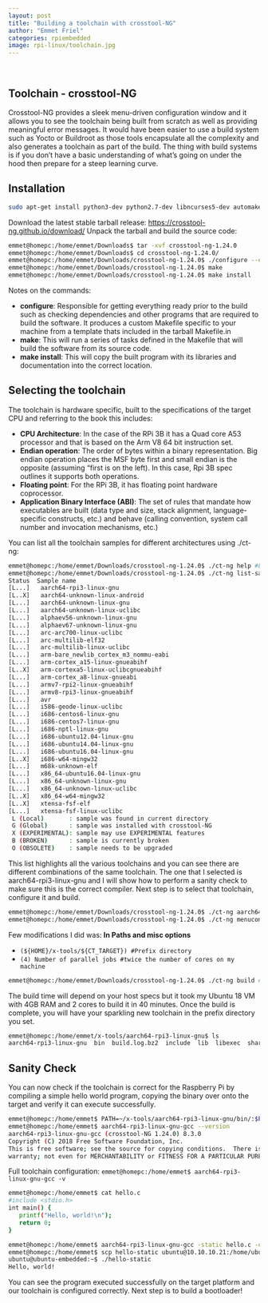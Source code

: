 ```yaml
---
layout: post
title: "Building a toolchain with crosstool-NG"
author: "Emmet Friel"
categories: rpiembedded
image: rpi-linux/toolchain.jpg
---
```


<br>

## Toolchain - crosstool-NG
Crosstool-NG provides a sleek menu-driven configuration window and it allows you to see the toolchain being built from scratch as well as providing meaningful error messages. It would have been easier to use a build system such as Yocto or Buildroot as those tools encapsulate all the complexity and also generates a toolchain as part of the build. The thing with build systems is if you don’t have a basic understanding of what’s going on under the hood then prepare for a steep learning curve.

## Installation

```bash
sudo apt-get install python3-dev python2.7-dev libncurses5-dev automake libsdl1.2-dev bison chrpath git  g++ gawk texinfo libtool-bin flex gperf lbexpat1-dev
```

Download the latest stable tarball release: <a href="https://crosstool-ng.github.io/download/" target="_blank_">https://crosstool-ng.github.io/download/</a>
Unpack the tarball and build the source code:

```bash
emmet@homepc:/home/emmet/Downloads$ tar -xvf crosstool-ng-1.24.0
emmet@homepc:/home/emmet/Downloads$ cd crosstool-ng-1.24.0/
emmet@homepc:/home/emmet/Downloads/crosstool-ng-1.24.0$ ./configure --enable-local (Build in the local directory, avoiding the need for super user permissions to install in its default directory: /usr/local/bin
emmet@homepc:/home/emmet/Downloads/crosstool-ng-1.24.0$ make
emmet@homepc:/home/emmet/Downloads/crosstool-ng-1.24.0$ make install
 ```

Notes on the commands:

- **configure**: Responsible for getting everything ready prior to the build such as checking dependencies and other programs that are required to build the software. It produces a custom Makefile specific to your machine from a template thats included in the tarball Makefile.in
- **make**: This will run a series of tasks defined in the Makefile that will build the software from its source code.
- **make install**: This will copy the built program with its libraries and documentation into the correct location.

## Selecting the toolchain
The toolchain is hardware specific, built to the specifications of the target CPU and referring to the book this includes:
 - **CPU Architecture**: In the case of the RPi 3B it has a Quad core A53 processor and that is based on the Arm V8 64 bit instruction set.
 - **Endian operation**: The order of bytes within a binary representation. Big endian operation places the MSF byte first and small endian is the opposite (assuming “first is on the left). In this case, Rpi 3B spec outlines it supports both operations. 
 - **Floating point**: For the RPi 3B, it has floating point hardware coprocessor.
 - **Application Binary Interface (ABI)**: The set of rules that mandate how executables are built (data type and size, stack alignment, language-specific constructs, etc.) and behave (calling convention, system call number and invocation mechanisms, etc.)

You can list all the toolchain samples for different architectures using ./ct-ng:

```bash
emmet@homepc:/home/emmet/Downloads/crosstool-ng-1.24.0$ ./ct-ng help #LISTS ALL THE OPTIONS
emmet@homepc:/home/emmet/Downloads/crosstool-ng-1.24.0$ ./ct-ng list-samples
Status  Sample name
[L...]   aarch64-rpi3-linux-gnu
[L..X]   aarch64-unknown-linux-android
[L...]   aarch64-unknown-linux-gnu
[L...]   aarch64-unknown-linux-uclibc
[L...]   alphaev56-unknown-linux-gnu
[L...]   alphaev67-unknown-linux-gnu
[L...]   arc-arc700-linux-uclibc
[L...]   arc-multilib-elf32
[L...]   arc-multilib-linux-uclibc
[L...]   arm-bare_newlib_cortex_m3_nommu-eabi
[L...]   arm-cortex_a15-linux-gnueabihf
[L..X]   arm-cortexa5-linux-uclibcgnueabihf
[L...]   arm-cortex_a8-linux-gnueabi
[L...]   armv7-rpi2-linux-gnueabihf
[L...]   armv8-rpi3-linux-gnueabihf
[L...]   avr
[L...]   i586-geode-linux-uclibc
[L...]   i686-centos6-linux-gnu
[L...]   i686-centos7-linux-gnu
[L...]   i686-nptl-linux-gnu
[L...]   i686-ubuntu12.04-linux-gnu
[L...]   i686-ubuntu14.04-linux-gnu
[L...]   i686-ubuntu16.04-linux-gnu
[L..X]   i686-w64-mingw32
[L...]   m68k-unknown-elf
[L...]   x86_64-ubuntu16.04-linux-gnu
[L...]   x86_64-unknown-linux-gnu
[L...]   x86_64-unknown-linux-uclibc
[L..X]   x86_64-w64-mingw32
[L..X]   xtensa-fsf-elf
[L...]   xtensa-fsf-linux-uclibc
 L (Local)       : sample was found in current directory
 G (Global)      : sample was installed with crosstool-NG
 X (EXPERIMENTAL): sample may use EXPERIMENTAL features
 B (BROKEN)      : sample is currently broken
 O (OBSOLETE)    : sample needs to be upgraded
```

This list highlights all the various toolchains and you can see there are different combinations of the same toolchain. The one that I selected is aarch64-rpi3-linux-gnu and I will show how to perform a sanity check to make sure this is the correct compiler. Next step is to select that toolchain, configure it and build.

```bash
emmet@homepc:/home/emmet/Downloads/crosstool-ng-1.24.0$ ./ct-ng aarch64-rpi3-linux-gnu #SELECT
emmet@homepc:/home/emmet/Downloads/crosstool-ng-1.24.0$ ./ct-ng menuconfig #CONFIGURE
```

Few modifications I did was:
**In Paths and misc options**
- ```(${HOME}/x-tools/${CT_TARGET}) #Prefix directory```
- ```(4) Number of parallel jobs #twice the number of cores on my machine```

```bash
emmet@homepc:/home/emmet/Downloads/crosstool-ng-1.24.0$ ./ct-ng build #BUILD
```
The build time will depend on your host specs but it took my Ubuntu 18 VM with 4GB RAM and 2 cores to build it in 40 minutes. Once the build is complete, you will have your sparkling new toolchain in the prefix directory you set.

```bash
emmet@homepc:/home/emmet/x-tools/aarch64-rpi3-linux-gnu$ ls
aarch64-rpi3-linux-gnu  bin  build.log.bz2  include  lib  libexec  share
```

## Sanity Check
You can now check if the toolchain is correct for the Raspberry Pi by compiling a simple hello world program, copying the binary over onto the target and verify it can execute successfully.

```bash
emmet@homepc:/home/emmet$ PATH=~/x-tools/aarch64-rpi3-linux-gnu/bin/:$PATH #Add the toolchain directory to your PATH
emmet@homepc:/home/emmet$ aarch64-rpi3-linux-gnu-gcc --version
aarch64-rpi3-linux-gnu-gcc (crosstool-NG 1.24.0) 8.3.0
Copyright (C) 2018 Free Software Foundation, Inc.
This is free software; see the source for copying conditions.  There is NO
warranty; not even for MERCHANTABILITY or FITNESS FOR A PARTICULAR PURPOSE.
```

Full toolchain configuration: ```emmet@homepc:/home/emmet$ aarch64-rpi3-linux-gnu-gcc -v```

```bash
emmet@homepc:/home/emmet$ cat hello.c 
#include <stdio.h>
int main() {
   printf("Hello, world!\n");
   return 0;
}

emmet@homepc:/home/emmet$ aarch64-rpi3-linux-gnu-gcc -static hello.c -o hello-static #Statically linking the program rather than dynamically
emmet@homepc:/home/emmet$ scp hello-static ubuntu@10.10.10.21:/home/ubuntu
ubuntu@ubuntu-embedded:~$ ./hello-static 
Hello, world!
```

You can see the program executed successfully on the target platform and our toolchain is configured correctly. Next step is to build a bootloader!
